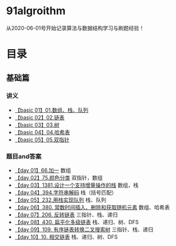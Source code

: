 # 91algroithm

从2020-06-01号开始记录算法与数据结构学习与刷题经验！
# 目录
## 基础篇
### 讲义
- [【basic 01】01.数组、栈、队列](https://github.com/leetcode-pp/91alg-1/blob/master/basic-01.md)
- [【basic 02】02.链表](https://github.com/leetcode-pp/91alg-1/blob/master/basic-02.md)
- [【basic 03】03.树](https://github.com/leetcode-pp/91alg-1/blob/master/basic-03.md)
- [【basic 04】04.哈希表](https://github.com/leetcode-pp/91alg-1/blob/master/basic-04.md)
- [【basic 05】05.双指针](https://lucifer.ren/blog/2020/05/26/91algo-basic-05.two-pointer/)

### 题目and答案
- [【day 01】66.加一](https://github.com/leetcode-pp/91alg-1/issues/1#issuecomment-636883697) 数组
- [【day 02】75.颜色分类](https://github.com/leetcode-pp/91alg-1/issues/15#issuecomment-637651551) 双指针，数组
- [【day 03】1381.设计一个支持增量操作的栈](https://github.com/leetcode-pp/91alg-1/issues/18#issuecomment-638268279) 数组，栈
- [【day 04】394.字符串解码](https://github.com/leetcode-pp/91alg-1/issues/20#issuecomment-638800071) 栈（括号匹配）
- [【day 05】232.用栈实现队列](https://github.com/leetcode-pp/91alg-1/issues/21#issuecomment-639573715) 栈、队列
- [【day 06】380. 常数时间插入、删除和获取随机元素](https://github.com/leetcode-pp/91alg-1/issues/23#issuecomment-640155651) 数组、哈希表
- [【day 07】206. 反转链表](https://github.com/azl397985856/leetcode/blob/master/problems/206.reverse-linked-list.md) 三指针、栈、递归
- [【day 08】430. 扁平化多级链表](https://leetcode-solution.cn/everyday/200) 栈、递归、树、DFS
- [【day 09】109. 有序链表转换二叉搜索树](https://leetcode-cn.com/problems/convert-sorted-list-to-binary-search-tree/solution/di-gui-yi-ba-suo-by-zstar01/) 三指针、栈、递归
- [【day 10】10. 相交链表](https://leetcode-cn.com/problems/intersection-of-two-linked-lists/solution/shuang-zhi-zhen-ha-xi-by-zstar01/) 栈、递归、树、DFS
